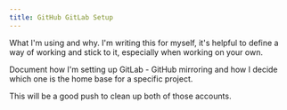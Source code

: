 ```yaml
---
title: GitHub GitLab Setup
---
```

<!--more-->

What I'm using and why.  I'm writing this for myself, it's helpful to define a way of working and stick to it, especially when working on your own.

Document how I'm setting up GitLab - GitHub mirroring and how I decide which one is the home base for a specific project.

This will be a good push to clean up both of those accounts.